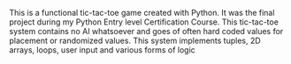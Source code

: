 This is a functional tic-tac-toe game created with Python. It was the final project during my Python Entry level Certification Course.
This tic-tac-toe system contains no AI  whatsoever and goes of often hard coded values for placement or randomized values.
This system implements tuples, 2D arrays, loops, user input and various forms of logic
